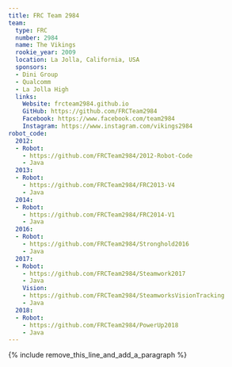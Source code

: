 ```yaml
---
title: FRC Team 2984
team:
  type: FRC
  number: 2984
  name: The Vikings
  rookie_year: 2009
  location: La Jolla, California, USA
  sponsors:
  - Dini Group
  - Qualcomm
  - La Jolla High
  links:
    Website: frcteam2984.github.io
    GitHub: https://github.com/FRCTeam2984
    Facebook: https://www.facebook.com/team2984
    Instagram: https://www.instagram.com/vikings2984
robot_code:
  2012:
  - Robot:
    - https://github.com/FRCTeam2984/2012-Robot-Code
    - Java
  2013:
  - Robot:
    - https://github.com/FRCTeam2984/FRC2013-V4
    - Java
  2014:
  - Robot:
    - https://github.com/FRCTeam2984/FRC2014-V1
    - Java
  2016:
  - Robot:
    - https://github.com/FRCTeam2984/Stronghold2016
    - Java
  2017:
  - Robot:
    - https://github.com/FRCTeam2984/Steamwork2017
    - Java
    Vision:
    - https://github.com/FRCTeam2984/SteamworksVisionTracking
    - Java
  2018:
  - Robot:
    - https://github.com/FRCTeam2984/PowerUp2018
    - Java
---
```


{% include remove_this_line_and_add_a_paragraph %}